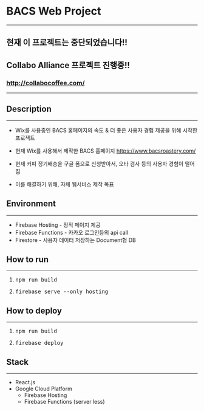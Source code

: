 # BACS Web Project

---

## 현재 이 프로젝트는 중단되었습니다!!

## Collabo Alliance 프로젝트 진행중!!
### http://collabocoffee.com/

---

## Description

---

- Wix를 사용중인 BACS 홈페이지의 속도 & 더 좋은 사용자 경험 제공을 위해 시작한 프로젝트

- 현재 Wix를 사용해서 제작한 BACS 홈페이지 https://www.bacsroastery.com/

- 현재 커피 정기배송을 구글 폼으로 신청받아서, 오타 검사 등의 사용자 경험이 떨어짐

- 이를 해결하기 위해, 자체 웹서비스 제작 목표

## Environment

---

- Firebase Hosting - 정적 페이지 제공
- Firebase Functions - 카카오 로그인등의 api call
- Firestore - 사용자 데이터 저장하는 Document형 DB

## How to run

---

1. <pre>npm run build</pre>
2. <pre>firebase serve --only hosting</pre>

## How to deploy

---

1. <pre>npm run build</pre>
2. <pre>firebase deploy</pre>

## Stack

---

- React.js
- Google Cloud Platform
  - Firebase Hosting
  - Firebase Functions (server less)
